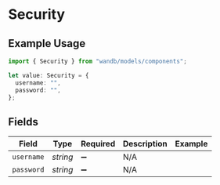 # Security

## Example Usage

```typescript
import { Security } from "wandb/models/components";

let value: Security = {
  username: "",
  password: "",
};
```

## Fields

| Field              | Type               | Required           | Description        | Example            |
| ------------------ | ------------------ | ------------------ | ------------------ | ------------------ |
| `username`         | *string*           | :heavy_minus_sign: | N/A                |                    |
| `password`         | *string*           | :heavy_minus_sign: | N/A                |                    |